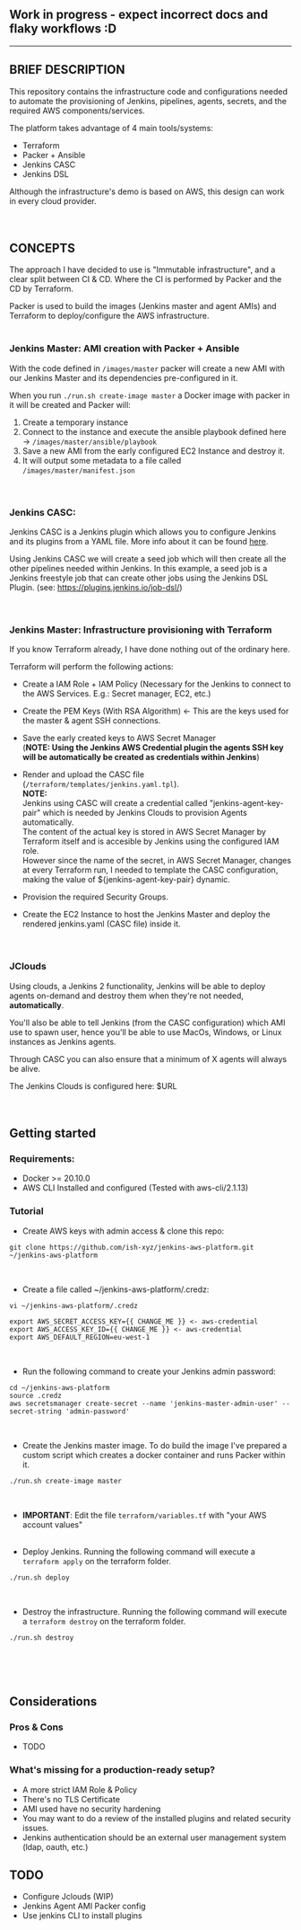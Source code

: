 ## Work in progress - expect incorrect docs and flaky workflows :D 
----

## BRIEF DESCRIPTION

This repository contains the infrastructure code and configurations needed to automate the provisioning of Jenkins, pipelines, agents, secrets, and the required AWS components/services.

The platform takes advantage of 4 main tools/systems:

- Terraform
- Packer + Ansible
- Jenkins CASC 
- Jenkins DSL 

Although the infrastructure's demo is based on AWS, this design can work in every cloud provider.<br><br><br>


## CONCEPTS

The approach I have decided to use is "Immutable infrastructure", and a clear split between CI & CD.
Where the CI is performed by Packer and the CD by Terraform.

Packer is used to build the images (Jenkins master and agent AMIs) and Terraform to deploy/configure the AWS infrastructure.
<br><br>

### Jenkins Master: AMI creation with Packer + Ansible

With the code defined in `/images/master` packer will create a new AMI with our Jenkins Master and its dependencies pre-configured in it.

When you run `./run.sh create-image master` a Docker image with packer in it will be created and Packer will:

1. Create a temporary instance
2. Connect to the instance and execute the ansible playbook defined here -> `/images/master/ansible/playbook`
3. Save a new AMI from the early configured EC2 Instance and destroy it.
4. It will output some metadata to a file called `/images/master/manifest.json`
<br><br><br>

### Jenkins CASC:

Jenkins CASC is a Jenkins plugin which allows you to configure Jenkins and its plugins from a YAML file.
More info about it can be found [here]('https://github.com/jenkinsci/configuration-as-code-plugin').

Using Jenkins CASC we will create a seed job which will then create all the other pipelines needed within Jenkins.
In this example, a seed job is a Jenkins freestyle job that can create other jobs using the Jenkins DSL Plugin.
(see: https://plugins.jenkins.io/job-dsl/)<br><br><br>



### Jenkins Master: Infrastructure provisioning with Terraform

If you know Terraform already, I have done nothing out of the ordinary here.

Terraform will perform the following actions:

- Create a IAM Role + IAM Policy (Necessary for the Jenkins to connect to the AWS Services. E.g.: Secret manager, EC2, etc.) <br>

- Create the PEM Keys (With RSA Algorithm) <- This are the keys used for the master & agent SSH connections. <br>

- Save the early created keys to AWS Secret Manager <br>
  (**NOTE: Using the Jenkins AWS Credential plugin the agents SSH key will be automatically be created as credentials within Jenkins**) <br>

- Render and upload the CASC file (`/terraform/templates/jenkins.yaml.tpl`). <br>
  **NOTE:** <br>
  Jenkins using CASC will create a credential called "jenkins-agent-key-pair" which is needed by Jenkins Clouds to provision Agents automatically. <br>
  The content of the actual key is stored in AWS Secret Manager by Terraform itself and is accesible by Jenkins using the configured IAM role. <br>
  However since the name of the secret, in AWS Secret Manager, changes at every Terraform run, I needed to template the CASC configuration, making the value of ${jenkins-agent-key-pair} dynamic. <br>

- Provision the required Security Groups.

- Create the EC2 Instance to host the Jenkins Master and deploy the rendered jenkins.yaml (CASC file) inside it.
<br><br><br>


### JClouds

Using clouds, a Jenkins 2 functionality, Jenkins will be able to deploy agents on-demand and destroy them when they're not needed, **automatically**.

You'll also be able to tell Jenkins (from the CASC configuration) which AMI use to spawn user, hence you'll be able to use MacOs, Windows, or Linux instances as Jenkins agents.

Through CASC you can also ensure that a minimum of X agents will always be alive.

The Jenkins Clouds is configured here: $URL
<br><br><br>


## Getting started

### Requirements:

* Docker >= 20.10.0
* AWS CLI Installed and configured (Tested with aws-cli/2.1.13)


### Tutorial

- Create AWS keys with admin access & clone this repo:

```
git clone https://github.com/ish-xyz/jenkins-aws-platform.git ~/jenkins-aws-platform
```
<br>

- Create a file called ~/jenkins-aws-platform/.credz:

```
vi ~/jenkins-aws-platform/.credz
```
```
export AWS_SECRET_ACCESS_KEY={{ CHANGE_ME }} <- aws-credential
export AWS_ACCESS_KEY_ID={{ CHANGE_ME }} <- aws-credential
export AWS_DEFAULT_REGION=eu-west-1
```
<br>

- Run the following command to create your Jenkins admin password:

```
cd ~/jenkins-aws-platform
source .credz
aws secretsmanager create-secret --name 'jenkins-master-admin-user' --secret-string 'admin-password' 
```
<br>

- Create the Jenkins master image. To do build the image I've prepared a custom script which creates a docker container and runs Packer within it.

```
./run.sh create-image master
```
<br>

- **IMPORTANT**: Edit the file `terraform/variables.tf` with "your AWS account values"
<br><br>

- Deploy Jenkins. Running the following command will execute a `terraform apply` on the terraform folder.
```
./run.sh deploy
```
<br>

- Destroy the infrastructure. Running the following command will execute a `terraform destroy` on the terraform folder.

```
./run.sh destroy
```
<br><br><br>

## Considerations

### Pros & Cons
- TODO

### What's missing for a production-ready setup?

* A more strict IAM Role & Policy
* There's no TLS Certificate
* AMI used have no security hardening
* You may want to do a review of the installed plugins and related security issues.
* Jenkins authentication should be an external user management system (ldap, oauth, etc.)

## TODO

- Configure Jclouds (WIP)
- Jenkins Agent AMI Packer config
- Use jenkins CLI to install plugins